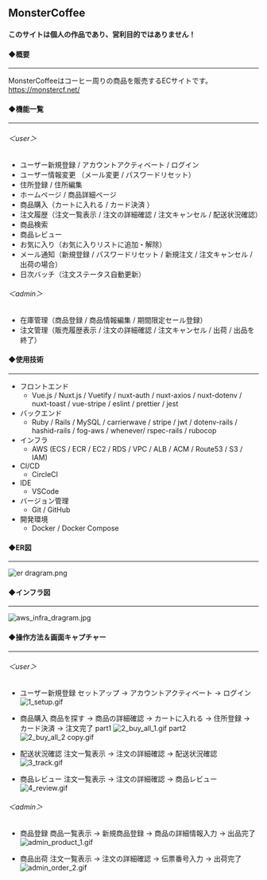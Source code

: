 ## MonsterCoffee
#### このサイトは個人の作品であり、営利目的ではありません！

#### ◆概要  
***  
MonsterCoffeeはコーヒー周りの商品を販売するECサイトです。
https://monstercf.net/

#### ◆機能一覧  
***  
###### ＜user＞  
- ユーザー新規登録 / アカウントアクティベート / ログイン
- ユーザー情報変更 （メール変更 / パスワードリセット）
- 住所登録 / 住所編集　
- ホームページ / 商品詳細ページ
- 商品購入（カートに入れる / カード決済 ）
- 注文履歴（注文一覧表示 / 注文の詳細確認 / 注文キャンセル / 配送状況確認）
- 商品検索
- 商品レビュー
- お気に入り（お気に入りリストに追加・解除）
- メール通知（新規登録 / パスワードリセット / 新規注文 / 注文キャンセル / 出荷の場合）
- 日次バッチ（注文ステータス自動更新）  

###### ＜admin＞
- 在庫管理（商品登録 / 商品情報編集 / 期間限定セール登録）
- 注文管理（販売履歴表示 / 注文の詳細確認 / 注文キャンセル / 出荷 / 出品を終了）

#### ◆使用技術
***  
- フロントエンド
    - Vue.js / Nuxt.js / Vuetify / nuxt-auth / nuxt-axios / nuxt-dotenv / nuxt-toast / vue-stripe / eslint / prettier / jest
- バックエンド
    - Ruby / Rails / MySQL / carrierwave / stripe / jwt / dotenv-rails / hashid-rails / fog-aws / whenever/ rspec-rails / rubocop
- インフラ
    - AWS (ECS / ECR / EC2 / RDS / VPC / ALB / ACM / Route53 / S3 / IAM)
- CI/CD
    - CircleCI
- IDE
    - VSCode
- バージョン管理
    - Git / GitHub
- 開発環境
    - Docker / Docker Compose

#### ◆ER図  
***  
![er dragram.png](https://s2.loli.net/2022/08/03/PsdnzNhatOvMcGQ.png)

#### ◆インフラ図  
***  
![aws_infra_dragram.jpg](https://s2.loli.net/2022/08/03/5hFKWkIN14OYxTt.jpg)

#### ◆操作方法＆画面キャプチャー  
***  
###### ＜user＞  
- ユーザー新規登録
  セットアップ → アカウントアクティベート → ログイン
  ![1_setup.gif](https://s2.loli.net/2022/08/06/bHF4auAznDUoV3J.gif)

- 商品購入
  商品を探す → 商品の詳細確認 → カートに入れる → 住所登録 → カード決済 → 注文完了
  part1
  ![2_buy_all_1.gif](https://s2.loli.net/2022/08/06/XzJuPLhgGBOdx5R.gif)
  part2
 ![2_buy_all_2 copy.gif](https://s2.loli.net/2022/08/06/WCbUfvNLMJhYj8V.gif)

- 配送状況確認
注文一覧表示 → 注文の詳細確認 → 配送状況確認
![3_track.gif](https://s2.loli.net/2022/08/06/MbPADwxoZ96Ws8O.gif)

- 商品レビュー
注文一覧表示 → 注文の詳細確認 → 商品レビュー
  ![4_review.gif](https://s2.loli.net/2022/08/06/gGlz3MUx7oNKmZA.gif)
  
###### ＜admin＞
- 商品登録
商品一覧表示 → 新規商品登録 → 商品の詳細情報入力 → 出品完了
![admin_product_1.gif](https://s2.loli.net/2022/08/06/pBjH2Y4WKX6vhTi.gif)

- 商品出荷
注文一覧表示 → 注文の詳細確認 → 伝票番号入力 → 出荷完了
![admin_order_2.gif](https://s2.loli.net/2022/08/06/n3PsCxOwGmRFpZS.gif)
